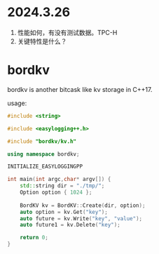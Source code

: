 # 2024.3.26
1. 性能如何，有没有测试数据。TPC-H
2. 关键特性是什么？
# bordkv

bordkv is another bitcask like kv storage in C++17.

usage:

```c++
#include <string>

#include <easylogging++.h>

#include "bordkv/kv.h"

using namespace bordkv;

INITIALIZE_EASYLOGGINGPP

int main(int argc,char* argv[]) {
    std::string dir = "./tmp/";
    Option option { 1024 };
    
    BordKV kv = BordKV::Create(dir, option);
    auto option = kv.Get("key");
    auto future = kv.Write("key", "value");
    auto future1 = kv.Delete("key");

    return 0;
}
```